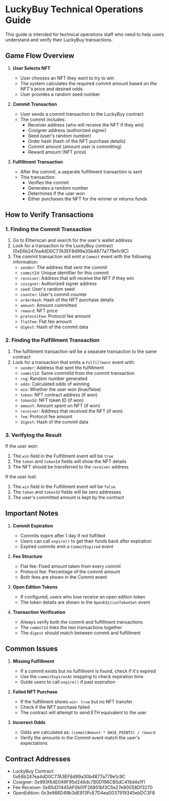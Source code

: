 # LuckyBuy Technical Operations Guide

This guide is intended for technical operations staff who need to help users understand and verify their LuckyBuy transactions.

## Game Flow Overview

1. **User Selects NFT**

   - User chooses an NFT they want to try to win
   - The system calculates the required commit amount based on the NFT's price and desired odds
   - User provides a random seed number

2. **Commit Transaction**

   - User sends a commit transaction to the LuckyBuy contract
   - The commit includes:
     - Receiver address (who will receive the NFT if they win)
     - Cosigner address (authorized signer)
     - Seed (user's random number)
     - Order hash (hash of the NFT purchase details)
     - Commit amount (amount user is committing)
     - Reward amount (NFT price)

3. **Fulfillment Transaction**
   - After the commit, a separate fulfillment transaction is sent
   - This transaction:
     - Verifies the commit
     - Generates a random number
     - Determines if the user won
     - Either purchases the NFT for the winner or returns funds

## How to Verify Transactions

### 1. Finding the Commit Transaction

1. Go to Etherscan and search for the user's wallet address
2. Look for a transaction to the LuckyBuy contract (0xE6b247ea4dD0C77A3EF8d99a30b4877a779e1c9C)
3. The commit transaction will emit a `Commit` event with the following information:
   - `sender`: The address that sent the commit
   - `commitId`: Unique identifier for this commit
   - `receiver`: Address that will receive the NFT if they win
   - `cosigner`: Authorized signer address
   - `seed`: User's random seed
   - `counter`: User's commit counter
   - `orderHash`: Hash of the NFT purchase details
   - `amount`: Amount committed
   - `reward`: NFT price
   - `protocolFee`: Protocol fee amount
   - `flatFee`: Flat fee amount
   - `digest`: Hash of the commit data

### 2. Finding the Fulfillment Transaction

1. The fulfillment transaction will be a separate transaction to the same contract
2. Look for a transaction that emits a `Fulfillment` event with:
   - `sender`: Address that sent the fulfillment
   - `commitId`: Same commitId from the commit transaction
   - `rng`: Random number generated
   - `odds`: Calculated odds of winning
   - `win`: Whether the user won (true/false)
   - `token`: NFT contract address (if won)
   - `tokenId`: NFT token ID (if won)
   - `amount`: Amount spent on NFT (if won)
   - `receiver`: Address that received the NFT (if won)
   - `fee`: Protocol fee amount
   - `digest`: Hash of the commit data

### 3. Verifying the Result

If the user won:

1. The `win` field in the Fulfillment event will be `true`
2. The `token` and `tokenId` fields will show the NFT details
3. The NFT should be transferred to the `receiver` address

If the user lost:

1. The `win` field in the Fulfillment event will be `false`
2. The `token` and `tokenId` fields will be zero addresses
3. The user's committed amount is kept by the contract

## Important Notes

1. **Commit Expiration**

   - Commits expire after 1 day if not fulfilled
   - Users can call `expire()` to get their funds back after expiration
   - Expired commits emit a `CommitExpired` event

2. **Fee Structure**

   - Flat fee: Fixed amount taken from every commit
   - Protocol fee: Percentage of the commit amount
   - Both fees are shown in the Commit event

3. **Open Edition Tokens**

   - If configured, users who lose receive an open edition token
   - The token details are shown in the `OpenEditionTokenSet` event

4. **Transaction Verification**
   - Always verify both the commit and fulfillment transactions
   - The `commitId` links the two transactions together
   - The `digest` should match between commit and fulfillment

## Common Issues

1. **Missing Fulfillment**

   - If a commit exists but no fulfillment is found, check if it's expired
   - Use the `commitExpiresAt` mapping to check expiration time
   - Guide users to call `expire()` if past expiration

2. **Failed NFT Purchase**

   - If the fulfillment shows `win: true` but no NFT transfer
   - Check if the NFT purchase failed
   - The contract will attempt to send ETH equivalent to the user

3. **Incorrect Odds**
   - Odds are calculated as: `(commitAmount * BASE_POINTS) / reward`
   - Verify the amounts in the Commit event match the user's expectations

## Contract Addresses

- LuckyBuy Contract: 0xE6b247ea4dD0C77A3EF8d99a30b4877a779e1c9C
- Cosigner: 0x993f64E049F95d246dc7B0D196CB5dC419d4e1f1
- Fee Receiver: 0x85d31445AF0b0fF26851bf3C5e27e90058Df3270
- OpenEdition: 0x3e988D49b3dE913FcE7D4ea0037919345ebDC3F8
